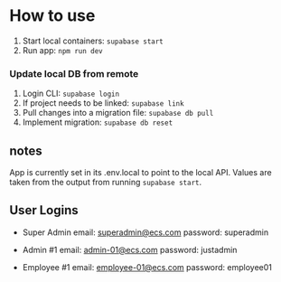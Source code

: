 # How to use
1. Start local containers: ```supabase start```
2. Run app: ```npm run dev```

### Update local DB from remote
1. Login CLI: ```supabase login```
2. If project needs to be linked: ```supabase link```
3. Pull changes into a migration file: ```supabase db pull```
4. Implement migration: ```supabase db reset```

## notes
App is currently set in its .env.local to point to the local API. Values are taken from the output from running ```supabase start```.


## User Logins
- Super Admin
  email: superadmin@ecs.com
  password: superadmin

- Admin #1
  email: admin-01@ecs.com
  password: justadmin

- Employee #1
  email: employee-01@ecs.com
  password: employee01